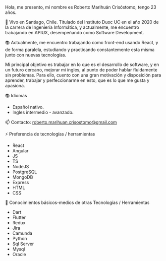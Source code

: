 Hola, me presento, mi nombre es Roberto Marihuán Crisóstomo, tengo 23 años.

🌱 Vivo en Santiago, Chile. Titulado del Instituto Duoc UC en el año 2020 de la carrera de Ingeniería Informática, y actualmente, me encuentro trabajando en APIUX, desempeñando como Software Development.

📚 Actualmente, me encuentro trabajando como front-end usando React, y de forma paralela, estudiando y practicando constantemente esta misma junto con nuevas tecnologías.

Mi principal objetivo es trabajar en lo que es el desarrollo de software, y en un futuro cercano, mejorar mi ingles, al punto de poder hablar fluidamente sin problemas. Para ello, cuento con una gran motivación y disposición para aprender, trabajar y perfeccionarme en esto, que es lo que me gusta y apasiona.

📚 Idiomas
  * Español nativo.
  * Ingles intermedio - avanzado.
 
📫 Contacto: roberto.marihuan.crisostomo@gmail.com 

⚡ Preferencia de tecnologías / herramientas
  * React
  * Angular
  * JS
  * TS
  * NodeJS
  * PostgreSQL
  * MongoDB
  * Express
  * HTML
  * CSS
 
🌱 Conocimientos básicos-medios de otras Tecnologías / Herramientas
  * Dart
  * Flutter
  * Redux
  * Jira
  * Camunda
  * Python
  * Sql Server
  * Mysql
  * Oracle



<!--
**robertomc20/robertomc20** is a ✨ _special_ ✨ repository because its `README.md` (this file) appears on your GitHub profile.

Here are some ideas to get you started:

- 🔭 I’m currently working on ...
- 🌱 I’m currently learning ...
- 👯 I’m looking to collaborate on ...
- 🤔 I’m looking for help with ...
- 💬 Ask me about ...
- 📫 How to reach me: ...
- 😄 Pronouns: ...
- ⚡ Fun fact: ...
-->
